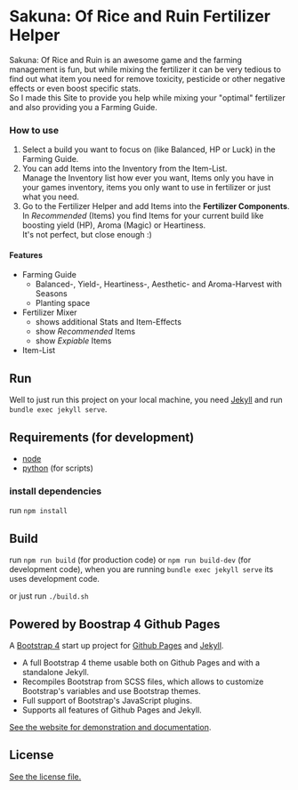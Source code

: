# Sakuna: Of Rice and Ruin Fertilizer Helper

Sakuna: Of Rice and Ruin is an awesome game and the farming management is fun, but while mixing the fertilizer it can be very tedious to find out what item you need for remove toxicity, pesticide or other negative effects or even boost specific stats.  
So I made this Site to provide you help while mixing your "optimal" fertilizer and also providing you a Farming Guide.

### How to use

1. Select a build you want to focus on (like Balanced, HP or Luck) in the Farming Guide.  
2. You can add Items into the Inventory from the Item-List.  
   Manage the Inventory list how ever you want, Items only you have in your games inventory, items you only want to use in fertilizer or just what you need.
3. Go to the Fertilizer Helper and add Items into the **Fertilizer Components**.
   In _Recommended_ (Items) you find Items for your current build like boosting yield (HP), Aroma (Magic) or Heartiness.  
   It's not perfect, but close enough :)

#### Features

* Farming Guide
  * Balanced-, Yield-, Heartiness-, Aesthetic- and Aroma-Harvest with Seasons
  * Planting space
* Fertilizer Mixer
  * shows additional Stats and Item-Effects
  * show _Recommended_ Items
  * show _Expiable_ Items
* Item-List


## Run

Well to just run this project on your local machine, you need [Jekyll](https://jekyllrb.com/) and run `bundle exec jekyll serve`.  


## Requirements (for development)

 - [node](https://www.npmjs.com/get-npm)
 - [python](https://www.python.org/) (for scripts)

### install dependencies

run `npm install`


## Build

run `npm run build` (for production code) or `npm run build-dev` (for development code), when you are running `bundle exec jekyll serve` its uses development code.  

or just run `./build.sh`



## Powered by Boostrap 4 Github Pages

A [Bootstrap 4](https://getbootstrap.com/) start up project for [Github Pages](https://pages.github.com/) and [Jekyll](https://jekyllrb.com/).

* A full Bootstrap 4 theme usable both on Github Pages and with a standalone Jekyll.
* Recompiles Bootstrap from SCSS files, which allows to customize Bootstrap's variables and use Bootstrap themes.
* Full support of Bootstrap's JavaScript plugins.
* Supports all features of Github Pages and Jekyll.

[See the website for demonstration and documentation](https://nicolas-van.github.io/bootstrap-4-github-pages/).

## License

[See the license file.](./LICENSE)
